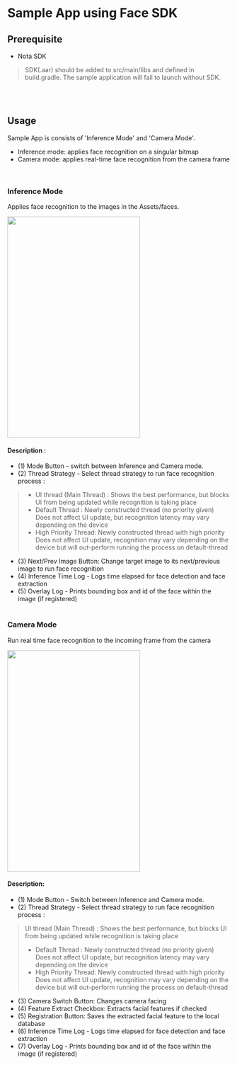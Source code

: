 # Sample App using Face SDK<br/>

## Prerequisite
- Nota SDK 
> SDK(.aar) should be added to src/main/libs and defined in build.gradle.
The sample application will fail to launch without SDK.

<br/><br/>

## Usage
Sample App is consists of 'Inference Mode' and 'Camera Mode'.
- Inference mode: applies face recognition on a singular bitmap
- Camera mode: applies real-time face recognition from the camera frame

<br/>

### Inference Mode
Applies face recognition to the images in the Assets/faces.

<img src="https://user-images.githubusercontent.com/75300554/142960540-a1e79398-0549-4c3f-afba-e41bd13fcf48.jpg" width="300" height="500"/>

<br/>

#### Description :
- (1) Mode Button - switch between Inference and Camera mode.
- (2) Thread Strategy - Select thread strategy to run face recognition process :
> - UI thread (Main Thread) : 
> Shows the best performance, but blocks UI from being updated while recognition is taking place
> - Default Thread : Newly constructed thread (no priority given)
> Does not affect UI update, but recognition latency may vary depending on the device
> - High Priority Thread: Newly constructed thread with high priority  
> Does not affect UI update, recognition may vary depending on the device but will out-perform running the process on default-thread
- (3) Next/Prev Image Button: Change target image to its next/previous image to run face recognition
- (4) Inference Time Log - Logs time elapsed for face detection and face extraction
- (5) Overlay Log - Prints bounding box and id of the face within the image (if registered)<br/><br/>

### Camera Mode
Run real time face recognition to the incoming frame from the camera

<img src="https://user-images.githubusercontent.com/75300554/142960546-fcd51e1f-0e54-4535-9ff8-3ee139371222.jpg" width="300" height="500"/>

#### Description:
- (1) Mode Button - Switch between Inference and Camera mode.
- (2) Thread Strategy - Select thread strategy to run face recognition process :
> UI thread (Main Thread) : 
> Shows the best performance, but blocks UI from being updated while recognition is taking place
> - Default Thread : Newly constructed thread (no priority given)
> Does not affect UI update, but recognition latency may vary depending on the device
> - High Priority Thread: Newly constructed thread with high priority  
> Does not affect UI update, recognition may vary depending on the device but will out-perform running the process on default-thread
- (3) Camera Switch Button: Changes camera facing
- (4) Feature Extract Checkbox: Extracts facial features if checked
- (5) Registration Button: Saves the extracted facial feature to the local database
- (6) Inference Time Log - Logs time elapsed for face detection and face extraction
- (7) Overlay Log - Prints bounding box and id of the face within the image (if registered)

